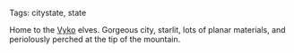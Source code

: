 Tags: citystate, state

Home to the [Vyko](Vyko) elves. Gorgeous city, starlit, lots of planar materials, and periolously perched at the tip of the mountain.